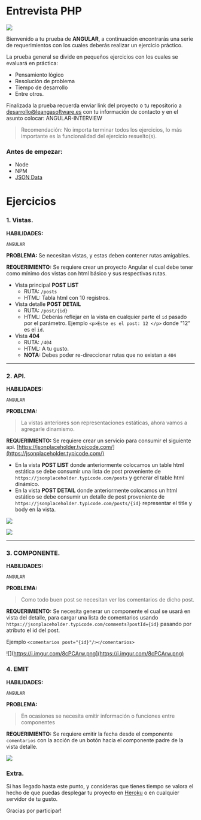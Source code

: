 # Entrevista PHP

![](https://miro.medium.com/max/2800/0*rDChHWWLHxxpXI0a.png)

Bienvenido a tu prueba de __ANGULAR__, a continuación encontrarás una serie de requerimientos con los cuales deberás realizar un ejercicio práctico.

La prueba general se divide en pequeños ejercicios con los cuales se evaluará en práctica:
- Pensamiento lógico
- Resolución de problema
- Tiempo de desarrollo
- Entre otros.


Finalizada la prueba recuerda enviar link del proyecto o tu repositorio a [desarrollo@leangasoftware.es](mailto:desarrollo@leangasoftware.es) con tu información de contacto y en el asunto colocar: ANGULAR-INTERVIEW


> Recomendación: No importa terminar todos los ejercicios, lo más importante es la funcionalidad del ejercicio resuelto(s).

### Antes de empezar:
- Node
- NPM
- [JSON Data](https://jsonplaceholder.typicode.com/)


# Ejercicios

### 1. Vistas.

__HABILIDADES:__
```
ANGULAR
```
__PROBLEMA:__
Se necesitan vistas, y estas deben contener rutas amigables.

__REQUERIMIENTO:__
Se requiere crear un proyecto Angular el cual debe tener como mínimo dos vistas con html básico y sus respectivas rutas.
- Vista principal  __POST LIST__ 
	- RUTA: `/posts` 
	- HTML: Tabla html con 10 registros.
- Vista detalle __POST DETAIL__
	- RUTA: `/post/{id}`
	- HTML: Deberás reflejar en la vista en cualquier parte el `id` pasado por el parámetro. Ejemplo `<p>Este es el post: 12 </p>`  donde "12" es el `id`.
- Vista __404__
	- RUTA: `/404`
	- HTML: A tu gusto.
	- __NOTA:__ Debes poder re-direccionar rutas que no existan a `404`

___
### 2. API.

__HABILIDADES:__
```
ANGULAR
```

__PROBLEMA:__
> La vistas anteriores son representaciones estáticas, ahora vamos a agregarle dinamismo.

__REQUERIMIENTO:__
Se requiere crear un servicio para consumir el siguiente api. [https://jsonplaceholder.typicode.com/](https://jsonplaceholder.typicode.com/)
-	En la vista __POST LIST__ donde anteriormente colocamos un table html estática se debe consumir una lista de post proveniente de `https://jsonplaceholder.typicode.com/posts` y generar el table html dinámico.
-	En la vista __POST DETAIL__ donde anteriormente colocamos un html estático se debe consumir un detalle de post proveniente de `https://jsonplaceholder.typicode.com/posts/{id}`  representar el title y body en la vista.

![](https://i.imgur.com/gaPD2iq.png)

![](https://i.imgur.com/KPe4BUs.png)

___

### 3. COMPONENTE.

__HABILIDADES:__
```
ANGULAR
```

__PROBLEMA:__
> Como todo buen post se necesitan ver los comentarios de dicho post.

__REQUERIMIENTO:__
Se necesita generar un componente el cual se usará en vista del detalle, para cargar una lista de comentarios usando `https://jsonplaceholder.typicode.com/comments?postId={id}` pasando por atributo el id del post. 

Ejemplo `<comentarios post="{id}"/></comentarios>`

![](https://i.imgur.com/8cPCArw.png](https://i.imgur.com/8cPCArw.png)

### 4. EMIT

__HABILIDADES:__
```
ANGULAR
```

__PROBLEMA:__
> En ocasiones se necesita emitir información o funciones entre componentes

__REQUERIMIENTO:__
Se requiere emitir la fecha desde el componente `comentarios` con la acción de un botón hacia el componente padre de la vista detalle.

![](https://i.imgur.com/IKDn6vy.png)


### Extra.
Si has llegado hasta este punto, y consideras que tienes tiempo se valora el hecho de que puedas desplegar tu proyecto en [Heroku](https://www.heroku.com/) o en cualquier servidor de tu gusto.

Gracias por participar! 
